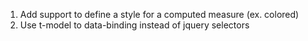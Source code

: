 1.  Add support to define a style for a computed measure (ex. colored)
2.  Use t-model to data-binding instead of jquery selectors
